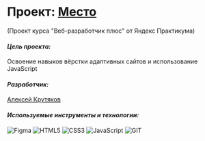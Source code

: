 # Проект: [Место](https://alexeykrutyakov.github.io/mesto-project/)

(Проект курса "Веб-разработчик плюс" от Яндекс Практикума)

#### _Цель проекта:_

Освоение навыков вёрстки адаптивных сайтов и использование JavaScript

#### _Разработчик:_

[Алексей Крутяков](https://github.com/AlexeyKrutyakov)

#### _Используемые инструменты и технологии:_

![Figma](https://img.shields.io/badge/-Figma-011?&logo=figma)
![HTML5](https://img.shields.io/badge/-HTML5-011?&logo=html5)
![CSS3](https://img.shields.io/badge/-CSS3-011?&logo=css3)
![JavaScript](https://img.shields.io/badge/-JavaScript-011?&logo=javascript)
![GIT](https://img.shields.io/badge/-GIT-011?&logo=git)
